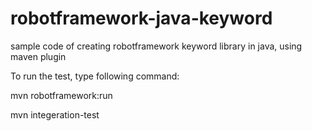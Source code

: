 # robotframework-java-keyword
sample code of creating robotframework keyword library in java, using maven plugin

To run the test, type following command:

mvn robotframework:run

mvn integeration-test
